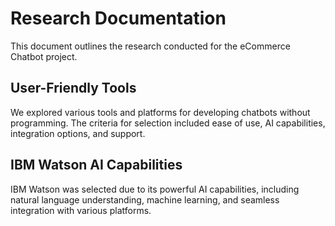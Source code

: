 # Research Documentation

This document outlines the research conducted for the eCommerce Chatbot project.

## User-Friendly Tools

We explored various tools and platforms for developing chatbots without programming. The criteria for selection included ease of use, AI capabilities, integration options, and support.

## IBM Watson AI Capabilities

IBM Watson was selected due to its powerful AI capabilities, including natural language understanding, machine learning, and seamless integration with various platforms.
